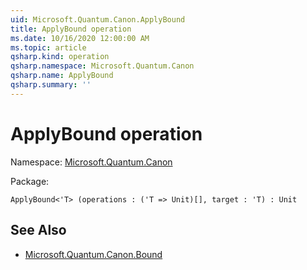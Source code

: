```yaml
---
uid: Microsoft.Quantum.Canon.ApplyBound
title: ApplyBound operation
ms.date: 10/16/2020 12:00:00 AM
ms.topic: article
qsharp.kind: operation
qsharp.namespace: Microsoft.Quantum.Canon
qsharp.name: ApplyBound
qsharp.summary: ''
---
```


# ApplyBound operation

Namespace: [Microsoft.Quantum.Canon](xref:Microsoft.Quantum.Canon)

Package: [](https://nuget.org/packages/)




```Q#
ApplyBound<'T> (operations : ('T => Unit)[], target : 'T) : Unit
```


## See Also

- [Microsoft.Quantum.Canon.Bound](xref:Microsoft.Quantum.Canon.Bound)